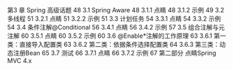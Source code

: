 第3 章 Spring 高级话题 48
3.1 Spring Aware 48
3.1.1 点睛 48
3.1.2 示例 49
3.2 多线程  51
3.2.1 点睛 51
3.2.2 示例 51
3.3 计划任务 54
3.3.1 点睛 54
3.3.2 示例 54
3.4 条件注解@Conditional  56
3.4.1 点睛 56
3.4.2 示例 57
3.5 组合注解与元注解  60
3.5.1 点睛 60
3.5.2 示例 60
3.6 @Enable*注解的工作原理  63
3.6.1 第一类：直接导入配置类 63
3.6.2 第二类：依据条件选择配置类  64
3.6.3 第三类：动态注册Bean 65
3.7 测试  66
3.7.1 点睛 66
3.7.2 示例 67
第二部分 点睛Spring MVC 4.x